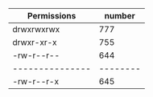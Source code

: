 |  Permissions  | number |
|---------------|--------|
|  drwxrwxrwx   |   777  |
|  drwxr-xr-x   |   755  |
|  -rw-r--r--   |   644  |
|---------------|--------|
|  -rw-r--r-x   |   645  |
